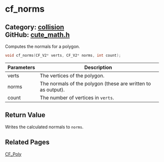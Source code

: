# cf_norms

Category: [collision](https://github.com/RandyGaul/cute_framework/blob/master/docs/api_reference?id=collision)  
GitHub: [cute_math.h](https://github.com/RandyGaul/cute_framework/blob/master/include/cute_math.h)  
---

Computes the normals for a polygon.

```cpp
void cf_norms(CF_V2* verts, CF_V2* norms, int count);
```

Parameters | Description
--- | ---
verts | The vertices of the polygon.
norms | The normals of the polygon (these are written to as output).
count | The number of vertices in `verts`.

## Return Value

Writes the calculated normals to `norms`.

## Related Pages

[CF_Poly](https://github.com/RandyGaul/cute_framework/blob/master/docs/collision/cf_poly.md)  
